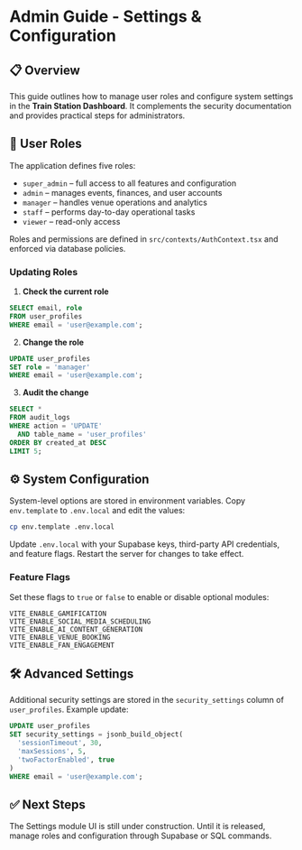 # Admin Guide - Settings & Configuration

## 📋 Overview

This guide outlines how to manage user roles and configure system settings in the **Train Station Dashboard**. It complements the security documentation and provides practical steps for administrators.

## 🔑 User Roles

The application defines five roles:

- `super_admin` – full access to all features and configuration
- `admin` – manages events, finances, and user accounts
- `manager` – handles venue operations and analytics
- `staff` – performs day-to-day operational tasks
- `viewer` – read-only access

Roles and permissions are defined in `src/contexts/AuthContext.tsx` and enforced via database policies.

### Updating Roles

1. **Check the current role**

```sql
SELECT email, role
FROM user_profiles
WHERE email = 'user@example.com';
```

2. **Change the role**

```sql
UPDATE user_profiles
SET role = 'manager'
WHERE email = 'user@example.com';
```

3. **Audit the change**

```sql
SELECT *
FROM audit_logs
WHERE action = 'UPDATE'
  AND table_name = 'user_profiles'
ORDER BY created_at DESC
LIMIT 5;
```

## ⚙️ System Configuration

System-level options are stored in environment variables. Copy `env.template` to `.env.local` and edit the values:

```bash
cp env.template .env.local
```

Update `.env.local` with your Supabase keys, third-party API credentials, and feature flags. Restart the server for changes to take effect.

### Feature Flags

Set these flags to `true` or `false` to enable or disable optional modules:

```
VITE_ENABLE_GAMIFICATION
VITE_ENABLE_SOCIAL_MEDIA_SCHEDULING
VITE_ENABLE_AI_CONTENT_GENERATION
VITE_ENABLE_VENUE_BOOKING
VITE_ENABLE_FAN_ENGAGEMENT
```

## 🛠️ Advanced Settings

Additional security settings are stored in the `security_settings` column of `user_profiles`. Example update:

```sql
UPDATE user_profiles
SET security_settings = jsonb_build_object(
  'sessionTimeout', 30,
  'maxSessions', 5,
  'twoFactorEnabled', true
)
WHERE email = 'user@example.com';
```

## ✅ Next Steps

The Settings module UI is still under construction. Until it is released, manage roles and configuration through Supabase or SQL commands.

